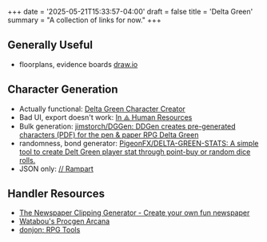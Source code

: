 +++
date = '2025-05-21T15:33:57-04:00'
draft = false
title = 'Delta Green'
summary = "A collection of links for now."
+++

## Generally Useful

* floorplans, evidence boards [draw.io](https://app.diagrams.net/)

## Character Generation

* Actually functional: [Delta Green Character Creator](https://dgbirdwatching.com/CharacterSheet.html)
* Bad UI, export doesn't work: [In ⟁ Human Resources](https://fnato.xyz/)
* Bulk generation: [jimstorch/DGGen: DDGen creates pre-generated characters (PDF) for the pen & paper RPG Delta Green](https://github.com/jimstorch/DGGen)
* randomness, bond generator: [PigeonFX/DELTA-GREEN-STATS: A simple tool to create Delt Green player stat through point-buy or random dice rolls.](https://github.com/PigeonFX/DELTA-GREEN-STATS)
* JSON only: [// Rampart](https://rampart.fatman.dev/agents/agent-select)

## Handler Resources

* [The Newspaper Clipping Generator - Create your own fun newspaper](https://www.fodey.com/generators/newspaper/snippet.asp)
* [Watabou's Procgen Arcana](https://watabou.github.io/)
* [donjon; RPG Tools](https://donjon.bin.sh/)
